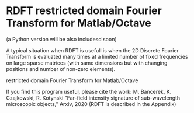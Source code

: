 # RDFT  restricted domain Fourier Transform for Matlab/Octave
(a Python version will be also includesd soon)

A typical situation when RDFT is usefull is when the 2D Discrete Fourier 
Transform is evaluated many times at a limited number of fixed 
frequencies on large sparse matrices (with same dimensions but with
changing positions and number of non-zero elements).

 restricted domain Fourier Transform for Matlab/Octave

If you find this program useful, please cite the work: M. Bancerek, K. Czajkowski, R. Kotynski "Far-field intensity signature of sub-wavelength microscopic objects," Arxiv, 2020   (RDFT is described in the Appendix)
